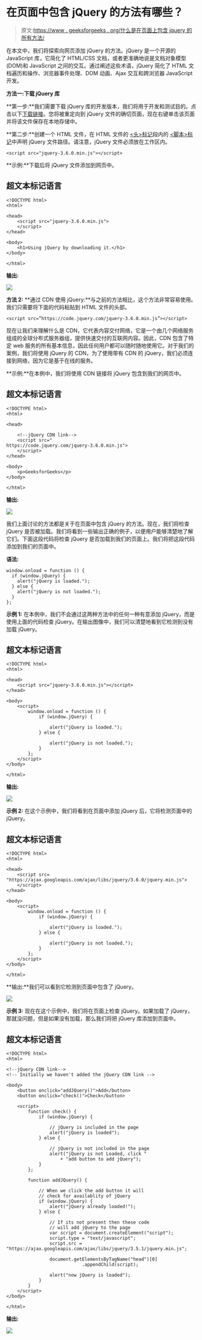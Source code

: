# 在页面中包含 jQuery 的方法有哪些？

> 原文:[https://www . geeksforgeeks . org/什么是在页面上包含 jquery 的所有方法/](https://www.geeksforgeeks.org/what-are-all-the-ways-to-include-jquery-on-a-page/)

在本文中，我们将探索向网页添加 jQuery 的方法。jQuery 是一个开源的 JavaScript 库，它简化了 HTML/CSS 文档，或者更准确地说是文档对象模型(DOM)和 JavaScript 之间的交互。通过阐述这些术语，jQuery 简化了 HTML 文档遍历和操作、浏览器事件处理、DOM 动画、Ajax 交互和跨浏览器 JavaScript 开发。

**方法一:下载 jQuery 库**

**第一步:**我们需要下载 jQuery 库的开发版本，我们将用于开发和测试目的。点击以下[下载链接](https://code.jquery.com/jquery-3.6.0.min.js)。您将被重定向到 jQuery 文件的确切页面，现在右键单击该页面并将该文件保存在本地存储中。

**第二步:**创建一个 HTML 文件，在 HTML 文件的 [<头>标记](https://www.geeksforgeeks.org/html-head-tag/)段内的 [<脚本>标记](https://www.geeksforgeeks.org/html-script-tag/)中声明 jQuery 文件路径。请注意，jQuery 文件必须放在工作区内。

```
<script src="jquery-3.6.0.min.js"></script>
```

**示例:**下载后将 jQuery 文件添加到网页中。

## 超文本标记语言

```
<!DOCTYPE html>
<html>

<head>
    <script src="jquery-3.6.0.min.js">
    </script>
</head>

<body>
    <h1>Using jQuery by downloading it.</h1>
</body>

</html>
```

**输出:**

![](img/563d9ec11b73c28a33b10f841a76e40d.png)

**方法 2:** **通过 CDN 使用 jQuery:**与之前的方法相比，这个方法非常容易使用。我们只需要将下面的代码粘贴到 HTML 文件的头部。

```
<script src=”https://code.jquery.com/jquery-3.6.0.min.js”></script>
```

现在让我们来理解什么是 CDN，它代表内容交付网络，它是一个由几个网络服务组成的全球分布式服务器组，提供快速交付的互联网内容。因此，CDN 包含了特定 web 服务的所有基本信息，因此任何用户都可以随时随地使用它。对于我们的案例，我们将使用 jQuery 的 CDN，为了使用带有 CDN 的 jQuery，我们必须连接到网络，因为它是基于在线的服务。

**示例:**在本例中，我们将使用 CDN 链接将 jQuery 包含到我们的网页中。

## 超文本标记语言

```
<!DOCTYPE html>
<html>

<head>

    <!--jQuery CDN link-->
    <script src="
https://code.jquery.com/jquery-3.6.0.min.js">
    </script>
</head>

<body>
    <p>GeeksforGeeks</p>
</body>

</html>
```

**输出:**

![](img/19f124dc9cd203fc92625b455b22dab5.png)

我们上面讨论的方法都是关于在页面中包含 jQuery 的方法。现在，我们将检查 jQuery 是否被加载。我们将看到一些输出正确的例子，以便用户能够清楚地了解它们。下面这段代码将检查 jQuery 是否加载到我们的页面上。我们将把这段代码添加到我们的页面中。

**语法:**

```
window.onload = function () {
  if (window.jQuery) {
    alert("jQuery is loaded.");
  } else {
    alert("jQuery is not loaded.");
  }
};
```

**示例 1:** 在本例中，我们不会通过这两种方法中的任何一种有意添加 jQuery，而是使用上面的代码检查 jQuery。在输出图像中，我们可以清楚地看到它检测到没有加载 jQuery。

## 超文本标记语言

```
<!DOCTYPE html>
<html>

<head>
    <script src="jquery-3.6.0.min.js"></script>
</head>

<body>
    <script>
        window.onload = function () {
            if (window.jQuery) {

                alert("jQuery is loaded.");
            } else {

                alert("jQuery is not loaded.");
            }
        };
    </script>
</body>

</html>
```

**输出:**

![](img/034e441fce065c2129c30f9cc1fa009d.png)

**示例 2:** 在这个示例中，我们将看到在页面中添加 jQuery 后，它将检测页面中的 jQuery。

## 超文本标记语言

```
<!DOCTYPE html>
<html>

<head>
    <script src=
"https://ajax.googleapis.com/ajax/libs/jquery/3.6.0/jquery.min.js">
    </script>
</head>

<body>
    <script>
        window.onload = function () {
            if (window.jQuery) {

                alert("jQuery is loaded.");
            } else {

                alert("jQuery is not loaded.");
            }
        };
    </script>
</body>

</html>
```

**输出:**我们可以看到它检测到页面中包含了 jQuery。

![](img/e70b95e0c65a70664ed9f7a88e70c0ba.png)

**示例 3:** 现在在这个示例中，我们将在页面上检查 jQuery。如果加载了 jQuery，那就没问题，但是如果没有加载，那么我们将把 jQuery 库添加到页面中。

## 超文本标记语言

```
<!DOCTYPE html>
<html>

<!--jQuery CDN link-->
<!-- Initially we haven't added the jQuery CDN link -->

<body>
    <button onclick="addJQuery()">Add</button>
    <button onclick="check()">Check</button>

    <script>
        function check() {
            if (window.jQuery) {

                // jQuery is included in the page
                alert("jQuery is loaded");
            } else {

                // jQuery is not included in the page
                alert("jQuery is not Loaded, click "
                    + "add button to add jQuery");
            }
        };

        function addJQuery() {

            // When we click the add button it will 
            // check for availablity of jQuery
            if (window.jQuery) {
                alert("jQuery already loaded!");
            } else {

                // If its not present then these code 
                // will add jQuery to the page
                var script = document.createElement("script");
                script.type = "text/javascript";
                script.src =
"https://ajax.googleapis.com/ajax/libs/jquery/3.5.1/jquery.min.js";

                document.getElementsByTagName("head")[0]
                            .appendChild(script);

                alert("now jQuery is loaded");
            }
        }
    </script>
</body>

</html>
```

**输出:**

![](img/e22e4a74d7e090aa8ee2f933ee354ffb.png)
